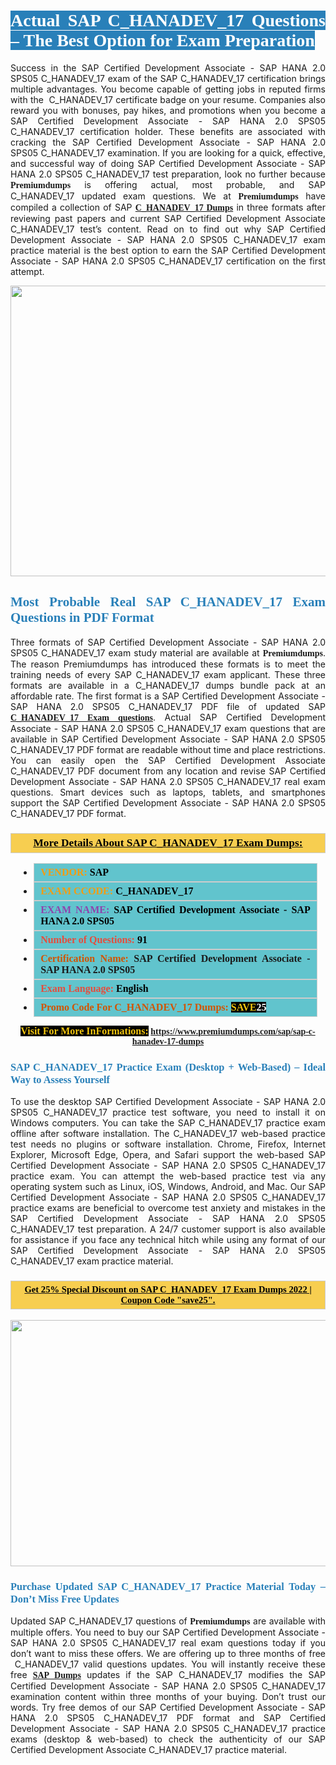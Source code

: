 <h1 style="text-align: justify;"><span style="color:#ffffff;"><span style="font-family:Georgia,serif;"><strong><span style="background-color:#2980b9;">Actual SAP C_HANADEV_17 Questions – The Best Option for Exam Preparation</span></strong></span></span></h1>

<p style="text-align: justify;">Success in the SAP Certified Development Associate - SAP HANA 2.0 SPS05 C_HANADEV_17 exam of the SAP C_HANADEV_17 certification brings multiple advantages. You become capable of getting jobs in reputed firms with the  C_HANADEV_17 certificate badge on your resume. Companies also reward you with bonuses, pay hikes, and promotions when you become a SAP Certified Development Associate - SAP HANA 2.0 SPS05 C_HANADEV_17 certification holder. These benefits are associated with cracking the SAP Certified Development Associate - SAP HANA 2.0 SPS05 C_HANADEV_17 examination. If you are looking for a quick, effective, and successful way of doing SAP Certified Development Associate - SAP HANA 2.0 SPS05 C_HANADEV_17 test preparation, look no further because <span style="font-family:Georgia,serif;"><strong>Premiumdumps</strong></span> is offering actual, most probable, and SAP C_HANADEV_17 updated exam questions. We at <span style="font-family:Georgia,serif;"><strong>Premiumdumps</strong></span> have compiled a collection of SAP <span style="font-family:Georgia,serif;"><strong><a href="https://www.premiumdumps.com/sap/sap-c-hanadev-17-dumps">C_HANADEV_17 Dumps</a></strong></span> in three formats after reviewing past papers and current SAP Certified Development Associate C_HANADEV_17 test’s content. Read on to find out why SAP Certified Development Associate - SAP HANA 2.0 SPS05 C_HANADEV_17 exam practice material is the best option to earn the SAP Certified Development Associate - SAP HANA 2.0 SPS05 C_HANADEV_17 certification on the first attempt.</p>

<p style="text-align: center;"><a href="https://www.premiumdumps.com/sap/sap-c-hanadev-17-dumps"><img alt="" src="https://i.imgur.com/P39uA2n.jpeg" style="width: 700px; height: 465px;" /></a></p>

<h2 style="text-align: justify;"><span style="color:#2980b9;"><span style="font-family:Georgia,serif;"><strong>Most Probable Real SAP C_HANADEV_17 Exam Questions in PDF Format</strong></span></span></h2>

<p style="text-align: justify;">Three formats of SAP Certified Development Associate - SAP HANA 2.0 SPS05 C_HANADEV_17 exam study material are available at <span style="font-family:Georgia,serif;"><strong>Premiumdumps</strong></span>. The reason Premiumdumps has introduced these formats is to meet the training needs of every SAP C_HANADEV_17 exam applicant. These three formats are available in a C_HANADEV_17 dumps bundle pack at an affordable rate. The first format is a SAP Certified Development Associate - SAP HANA 2.0 SPS05 C_HANADEV_17 PDF file of updated SAP <span style="font-family:Georgia,serif;"><strong><a href="https://www.premiumdumps.com/sap/sap-c-hanadev-17-dumps">C_HANADEV_17 Exam questions</a></strong></span>. Actual SAP Certified Development Associate - SAP HANA 2.0 SPS05 C_HANADEV_17 exam questions that are available in SAP Certified Development Associate - SAP HANA 2.0 SPS05 C_HANADEV_17 PDF format are readable without time and place restrictions. You can easily open the SAP Certified Development Associate C_HANADEV_17 PDF document from any location and revise SAP Certified Development Associate - SAP HANA 2.0 SPS05 C_HANADEV_17 real exam questions. Smart devices such as laptops, tablets, and smartphones support the SAP Certified Development Associate - SAP HANA 2.0 SPS05 C_HANADEV_17 PDF format.</p>

<h3 style="background: #f7ce50; border: 1px solid rgb(204, 204, 204); padding: 5px 10px; text-align: center;"><span style="font-family:Georgia,serif;"><u><u><span style="color:#000000;"><span style="font-size:11pt"><span style="line-height:normal"><b><span style="font-size:13.0pt"><span cambria="">More Details About SAP C_HANADEV_17 Exam Dumps:</span></span></b></span></span></span></u></u></span></h3>

<ul>
	<li style="margin:0cm 10pt">
	<div style="background:#61c4cd; border: 1px solid rgb(204, 204, 204); padding: 5px 10px; text-align: justify;"><span style="font-family:Georgia,serif;"><span style="font-size:11pt"><span style="line-height:normal"><b><span style="font-size:12.0pt"><span new="" roman="" times=""><span style="color:#f39c12;">VENDOR:</span> <span style="color:#000000;">SAP</span></span></span></b></span></span></span></div>
	</li>
	<li style="margin:0cm 10pt">
	<div style="background: #61c4cd; border: 1px solid rgb(204, 204, 204); padding: 5px 10px; text-align: justify;"><span style="font-family:Georgia,serif;"><span style="font-size:11pt"><span style="line-height:normal"><b><span style="font-size:12.0pt"><span new="" roman="" times=""><span style="color:#f39c12;">EXAM CCODE:</span> <span style="color:#000000;">C_HANADEV_17</span></span></span></b></span></span></span></div>
	</li>
	<li style="margin:0cm 10pt">
	<div style="background: #61c4cd; border: 1px solid rgb(204, 204, 204); padding: 5px 10px; text-align: justify;"><span style="font-family:Georgia,serif;"><span style="font-size:11pt"><span style="line-height:normal"><b><span style="font-size:12.0pt"><span new="" roman="" times=""><span style="color:#8e44ad;">EXAM NAME:</span> <span style="color:#000000;">SAP Certified Development Associate - SAP HANA 2.0 SPS05</span></span></span></b></span></span></span></div>
	</li>
	<li style="margin:0cm 10pt">
	<div style="background: #61c4cd; border: 1px solid rgb(204, 204, 204); padding: 5px 10px;"><span style="font-family:Georgia,serif;"><span style="font-size:11pt"><span style="line-height:normal"><b><span style="font-size:12.0pt"><span new="" roman="" times=""><span style="color:#e74c3c;">Number of Questions:</span><span style="color:#000000;"><span style="color:#f1c40f;"> </span>91</span></span></span></b></span></span></span></div>
	</li>
	<li style="margin:0cm 10pt">
	<div style="background: #61c4cd; border: 1px solid rgb(204, 204, 204); padding: 5px 10px; text-align: justify;"><span style="font-family:Georgia,serif;"><span style="font-size:11pt"><span style="line-height:normal"><b><span style="font-size:12.0pt"><span new="" roman="" times=""><span style="color:#d35400;">Certification Name:</span> SAP Certified Development Associate - SAP HANA 2.0 SPS05</span></span></b></span></span></span></div>
	</li>
	<li style="margin:0cm 10pt">
	<div style="background: #61c4cd; border: 1px solid rgb(204, 204, 204); padding: 5px 10px; text-align: justify;"><span style="font-family:Georgia,serif;"><span style="font-size:11pt"><span style="line-height:normal"><b><span style="font-size:12.0pt"><span new="" roman="" times=""><span style="color:#e74c3c;">Exam Language:</span> <span style="color:#000000;">English</span></span></span></b></span></span></span></div>
	</li>
	<li style="margin:0cm 10pt">
	<div style="background: #61c4cd; border: 1px solid rgb(204, 204, 204); padding: 5px 10px;"><span style="font-family:Georgia,serif;"><span style="font-size:11pt"><span style="line-height:normal"><b><span style="font-size:12.0pt"><span new="" roman="" times=""><span style="color:#d35400;">Promo Code For C_HANADEV_17 Dumps:</span><span style="color:#f1c40f;"> <span style="background-color:#000000;">SAVE</span></span><span style="color:#ffffff;"><span style="background-color:#000000;">25</span></span></span></span></b></span></span></span></div>
	</li>
</ul>

<p style="text-align: center;"><span style="font-family:Georgia,serif;"><strong><span style="font-size:16px;"><span style="color:#f1c40f;"><span style="background-color:#000000;">Visit For More InFormations:</span></span></span> <a href="https://www.premiumdumps.com/sap/sap-c-hanadev-17-dumps">https://www.premiumdumps.com/sap/sap-c-hanadev-17-dumps</a></strong></span></p>

<h3 style="text-align: justify;"><span style="color:#2980b9;"><span style="font-family:Georgia,serif;"><strong><strong><strong>SAP C_HANADEV_17 Practice Exam (Desktop + Web-Based) – Ideal Way to Assess Yourself</strong></strong></strong></span></span></h3>

<p style="text-align: justify;">To use the desktop SAP Certified Development Associate - SAP HANA 2.0 SPS05 C_HANADEV_17 practice test software, you need to install it on Windows computers. You can take the SAP C_HANADEV_17 practice exam offline after software installation. The C_HANADEV_17 web-based practice test needs no plugins or software installation. Chrome, Firefox, Internet Explorer, Microsoft Edge, Opera, and Safari support the web-based SAP Certified Development Associate - SAP HANA 2.0 SPS05 C_HANADEV_17 practice exam. You can attempt the web-based practice test via any operating system such as Linux, iOS, Windows, Android, and Mac. Our SAP Certified Development Associate - SAP HANA 2.0 SPS05 C_HANADEV_17 practice exams are beneficial to overcome test anxiety and mistakes in the SAP Certified Development Associate - SAP HANA 2.0 SPS05 C_HANADEV_17 test preparation. A 24/7 customer support is also available for assistance if you face any technical hitch while using any format of our SAP Certified Development Associate - SAP HANA 2.0 SPS05 C_HANADEV_17 exam practice material.</p>

<h3 style="background: rgb(247, 206, 80); border: 1px solid rgb(204, 204, 204); padding: 5px 10px; text-align: center;"><span style="font-family:Georgia,serif;"><u><span style="color:#000000;"><span style="font-size:11pt;"><span style="line-height:normal;"><b><span cambria="">Get 25% Special Discount on SAP C_HANADEV_17 Exam Dumps 2022 | Coupon Code "save25".</span></b></span></span></span></u></span></h3>

<p style="text-align: center;"><strong><strong><a href="https://www.premiumdumps.com/sap/sap-c-hanadev-17-dumps"><img alt="" src="https://i.imgur.com/IafrsaO.jpg" style="width: 700px; height: 394px;" /></a></strong></strong></p>

<h3 style="text-align: justify;"><strong><span style="color:#2980b9;"><span style="font-family:Georgia,serif;"><strong><strong><strong>Purchase Updated SAP C_HANADEV_17 Practice Material Today – Don’t Miss Free Updates</strong></strong></strong></span></span></strong></h3>

<p style="text-align: justify;">Updated SAP C_HANADEV_17 questions of <span style="font-family:Georgia,serif;"><strong>Premiumdumps</strong></span> are available with multiple offers. You need to buy our SAP Certified Development Associate - SAP HANA 2.0 SPS05 C_HANADEV_17 real exam questions today if you don’t want to miss these offers. We are offering up to three months of free  C_HANADEV_17 valid questions updates. You will instantly receive these free <span style="font-family:Georgia,serif;"><strong><a href="https://www.premiumdumps.com/sap-exam-dumps">SAP Dumps</a></strong></span> updates if the SAP C_HANADEV_17 modifies the SAP Certified Development Associate - SAP HANA 2.0 SPS05 C_HANADEV_17 examination content within three months of your buying. Don’t trust our words. Try free demos of our SAP Certified Development Associate - SAP HANA 2.0 SPS05 C_HANADEV_17 PDF format and SAP Certified Development Associate - SAP HANA 2.0 SPS05 C_HANADEV_17 practice exams (desktop & web-based) to check the authenticity of our SAP Certified Development Associate C_HANADEV_17 practice material.</p>
